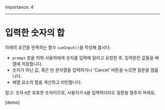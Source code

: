 importance: 4

---

# 입력한 숫자의 합

아래의 조건을 만족하는 함수 `sumInput()`을 작성해 봅시다.

- `prompt` 창을 띄워 사용자에게 숫자를 입력해 달라고 요청한 후, 입력받은 값들을 배열에 저장합니다.
- 숫자가 아닌 값, 혹은 빈 문자열을 입력하거나 'Cancel' 버튼을 누르면 질문을 멈춥니다.
- 배열 요소의 합을 계산하고 리턴합니다.

참고: 숫자 `0`은 유효한 숫자이므로, 사용자가 `0`을 입력하더라도 질문을 멈추지 마세요.

[demo]
